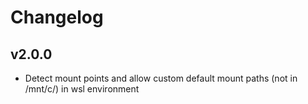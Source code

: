 # Changelog

## v2.0.0

- Detect mount points and allow custom default mount paths (not in /mnt/c/) in wsl environment
